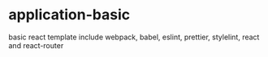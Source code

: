 # application-basic

basic react template include webpack, babel, eslint, prettier, stylelint, react and react-router
